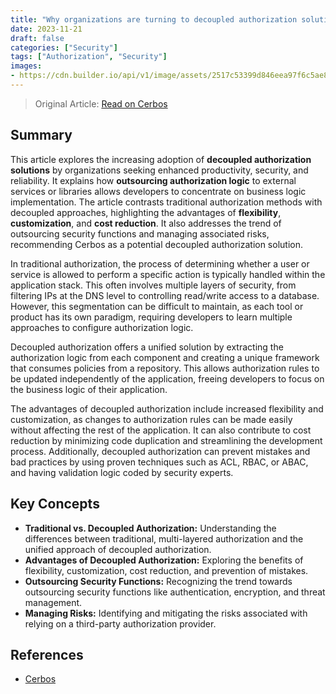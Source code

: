 ```yaml
---
title: "Why organizations are turning to decoupled authorization solutions"
date: 2023-11-21
draft: false
categories: ["Security"]
tags: ["Authorization", "Security"]
images: 
- https://cdn.builder.io/api/v1/image/assets/2517c53399d846eea97f6c5ae8804b7f/842076d3c54c4c2789a2db691d28afe8
---
```


> Original Article: [Read on Cerbos](https://www.cerbos.dev/blog/why-organizations-are-turning-to-decoupled-authorization-solutions)

## Summary

This article explores the increasing adoption of **decoupled authorization solutions** by organizations seeking enhanced productivity, security, and reliability. It explains how **outsourcing authorization logic** to external services or libraries allows developers to concentrate on business logic implementation. The article contrasts traditional authorization methods with decoupled approaches, highlighting the advantages of **flexibility**, **customization**, and **cost reduction**. It also addresses the trend of outsourcing security functions and managing associated risks, recommending Cerbos as a potential decoupled authorization solution.

In traditional authorization, the process of determining whether a user or service is allowed to perform a specific action is typically handled within the application stack. This often involves multiple layers of security, from filtering IPs at the DNS level to controlling read/write access to a database. However, this segmentation can be difficult to maintain, as each tool or product has its own paradigm, requiring developers to learn multiple approaches to configure authorization logic.

Decoupled authorization offers a unified solution by extracting the authorization logic from each component and creating a unique framework that consumes policies from a repository. This allows authorization rules to be updated independently of the application, freeing developers to focus on the business logic of their application.

The advantages of decoupled authorization include increased flexibility and customization, as changes to authorization rules can be made easily without affecting the rest of the application. It can also contribute to cost reduction by minimizing code duplication and streamlining the development process. Additionally, decoupled authorization can prevent mistakes and bad practices by using proven techniques such as ACL, RBAC, or ABAC, and having validation logic coded by security experts.


## Key Concepts

*   **Traditional vs. Decoupled Authorization:** Understanding the differences between traditional, multi-layered authorization and the unified approach of decoupled authorization.
*   **Advantages of Decoupled Authorization:** Exploring the benefits of flexibility, customization, cost reduction, and prevention of mistakes.
*   **Outsourcing Security Functions:** Recognizing the trend towards outsourcing security functions like authentication, encryption, and threat management.
*   **Managing Risks:** Identifying and mitigating the risks associated with relying on a third-party authorization provider.

## References

*   [Cerbos](https://www.cerbos.dev/)
